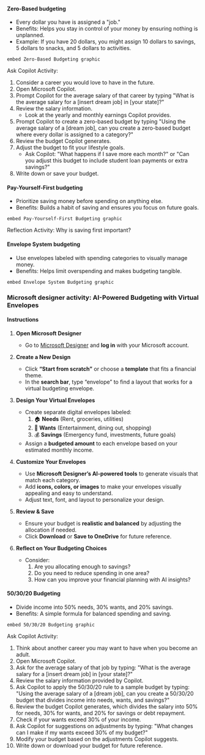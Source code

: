 #### Zero-Based budgeting
- Every dollar you have is assigned a "job."
- Benefits: Helps you stay in control of your money by ensuring nothing is unplanned.
- Example: If you have 20 dollars, you might assign 10 dollars to savings, 5 dollars to snacks, and 5 dollars to activities.

`embed Zero-Based Budgeting graphic`

Ask Copilot Activity: 

1. Consider a career you would love to have in the future.
1. Open Microsoft Copilot.
1. Prompt Copilot for the average salary of that career by typing "What is the average salary for a [insert dream job] in [your state]?"
1. Review the salary information.
   - Look at the yearly and monthly earnings Copilot provides.
1. Prompt Copilot to create a zero-based budget by typing "Using the average salary of a [dream job], can you create a zero-based budget where every dollar is assigned to a category?"
1. Review the budget Copilot generates.
1. Adjust the budget to fit your lifestyle goals.
   - Ask Copilot: "What happens if I save more each month?" or "Can you adjust this budget to include student loan payments or extra savings?"
1. Write down or save your budget.

#### Pay-Yourself-First budgeting

- Prioritize saving money before spending on anything else.
- Benefits: Builds a habit of saving and ensures you focus on future goals.

`embed Pay-Yourself-First Budgeting graphic`

Reflection Activity: Why is saving first important?

#### Envelope System budgeting

- Use envelopes labeled with spending categories to visually manage money.
- Benefits: Helps limit overspending and makes budgeting tangible.

`embed Envelope System Budgeting graphic`


### Microsoft designer activity: AI-Powered Budgeting with Virtual Envelopes

#### Instructions

1. **Open Microsoft Designer**

   - Go to [Microsoft Designer](https://designer.microsoft.com/) and **log in** with your Microsoft account.

1. **Create a New Design**

   - Click **“Start from scratch”** or choose a **template** that fits a financial theme.
   - In the **search bar**, type “envelope” to find a layout that works for a virtual budgeting envelope.

1. **Design Your Virtual Envelopes**

   - Create separate digital envelopes labeled:
     1. 🏠 **Needs** (Rent, groceries, utilities)
     1. 🎉 **Wants** (Entertainment, dining out, shopping)
     1. 💰 **Savings** (Emergency fund, investments, future goals)
   - Assign a **budgeted amount** to each envelope based on your estimated monthly income.

1. **Customize Your Envelopes**

   - Use **Microsoft Designer’s AI-powered tools** to generate visuals that match each category.
   - Add **icons, colors, or images** to make your envelopes visually appealing and easy to understand.
   - Adjust text, font, and layout to personalize your design.

1. **Review & Save**

   - Ensure your budget is **realistic and balanced** by adjusting the allocation if needed.
   - Click **Download** or **Save to OneDrive** for future reference.

1. **Reflect on Your Budgeting Choices**

   - Consider:
     1. Are you allocating enough to savings?
     1. Do you need to reduce spending in one area?
     1. How can you improve your financial planning with AI insights?

#### 50/30/20 Budgeting

- Divide income into 50% needs, 30% wants, and 20% savings.
- Benefits: A simple formula for balanced spending and saving.

`embed 50/30/20 Budgeting graphic`

Ask Copilot Activity:

1. Think about another career you may want to have when you become an adult.
1. Open Microsoft Copilot.
1. Ask for the average salary of that job by typing: "What is the average salary for a [insert dream job] in [your state]?"
1. Review the salary information provided by Copilot.
1. Ask Copilot to apply the 50/30/20 rule to a sample budget by typing: "Using the average salary of a [dream job], can you create a 50/30/20 budget that divides income into needs, wants, and savings?"
1. Review the budget Copilot generates, which divides the salary into 50% for needs, 30% for wants, and 20% for savings or debt repayment.
1. Check if your wants exceed 30% of your income.
1. Ask Copilot for suggestions on adjustments by typing: "What changes can I make if my wants exceed 30% of my budget?"
1. Modify your budget based on the adjustments Copilot suggests.
1. Write down or download your budget for future reference.